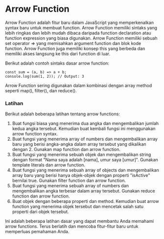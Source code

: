 # Arrow Function

Arrow Function adalah fitur baru dalam JavaScript yang memperkenalkan syntax baru untuk membuat function. Arrow Function memiliki sintaks yang lebih ringkas dan lebih mudah dibaca daripada function declaration atau function expression yang biasa digunakan. Arrow Function memiliki sebuah set operator => yang memisahkan argument function dan blok kode function. Arrow Function juga memiliki konsep this yang berbeda dan memiliki akses langsung ke this dari function di luar.

Berikut adalah contoh sintaks dasar arrow function:

```
const sum = (a, b) => a + b;
console.log(sum(1, 2)); // Output: 3
```

Arrow Function sering digunakan dalam kombinasi dengan array method seperti map(), filter(), dan reduce().

### Latihan

Berikut adalah beberapa latihan tentang arrow functions:

1. Buat fungsi biasa yang menerima dua angka dan mengembalikan jumlah kedua angka tersebut. Kemudian buat kembali fungsi ini menggunakan arrow function syntax.
2. Buat fungsi yang menerima array of numbers dan mengembalikan array baru yang berisi angka-angka dalam array tersebut yang dikalikan dengan 2. Gunakan map function dan arrow function.
3. Buat fungsi yang menerima sebuah objek dan mengembalikan string dengan format "Nama saya adalah [nama], umur saya [umur]". Gunakan template literals dan arrow function.
4. Buat fungsi yang menerima sebuah array of objects dan mengembalikan array baru yang berisi hanya objek-objek dengan properti "isActive" bernilai true. Gunakan filter function dan arrow function.
5. Buat fungsi yang menerima sebuah array of numbers dan mengembalikan angka terbesar dalam array tersebut. Gunakan reduce function dan arrow function.
6. Buat objek dengan beberapa properti dan method. Kemudian buat arrow function yang menerima objek tersebut dan mencetak salah satu properti dari objek tersebut.

Ini adalah beberapa latihan dasar yang dapat membantu Anda memahami arrow functions. Terus berlatih dan mencoba fitur-fitur baru untuk memperluas pemahaman Anda.
